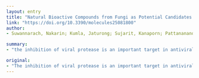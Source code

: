 ```yaml
---
layout: entry
title: "Natural Bioactive Compounds from Fungi as Potential Candidates for Protease Inhibitors and Immunomodulators to Apply for Coronaviruses"
link: "https://doi.org/10.3390/molecules25081800"
author:
- Suwannarach, Nakarin; Kumla, Jaturong; Sujarit, Kanaporn; Pattananandecha, Thanawat; Saenjum, Chalermpong; Lumyong, Saisamorn

summary:
- "the inhibition of viral protease is an important target in antiviral drug discovery and development. Fungi are a source of natural bioactive compounds that offer therapeutic potential in the prevention of viral diseases and for the improvement of human immunomodulation. We made a brief review of the current findings on fungi as producers of proteases and studies on the relevant candidate fungal bioactive compound that can offer immunomodulatory activities as potential therapeutic agents of coronaviruses in the future."

original:
- "The inhibition of viral protease is an important target in antiviral drug discovery and development. To date, protease inhibitor drugs, especially HIV-1 protease inhibitors, have been available for human clinical use in the treatment of coronaviruses. However, these drugs can have adverse side effects and they can become ineffective due to eventual drug resistance. Thus, the search for natural bioactive compounds that were obtained from bio-resources that exert inhibitory capabilities against HIV-1 protease activity is of great interest. Fungi are a source of natural bioactive compounds that offer therapeutic potential in the prevention of viral diseases and for the improvement of human immunomodulation. Here, we made a brief review of the current findings on fungi as producers of protease inhibitors and studies on the relevant candidate fungal bioactive compounds that can offer immunomodulatory activities as potential therapeutic agents of coronaviruses in the future."
---
```



